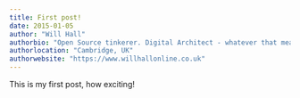 ```yaml
---
title: First post!
date: 2015-01-05
author: "Will Hall"
authorbio: "Open Source tinkerer. Digital Architect - whatever that means."
authorlocation: "Cambridge, UK"
authorwebsite: "https://www.willhallonline.co.uk"
---
```


This is my first post, how exciting!